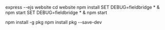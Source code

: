 express --ejs website
cd website
npm install
SET DEBUG=fieldbridge * & npm start
SET DEBUG=fieldbridge * & npm start

npm install -g pkg
npm install pkg --save-dev